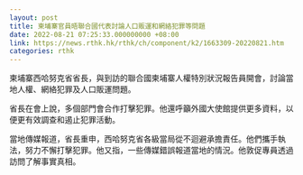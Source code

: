 ```yaml
---
layout: post
title: 柬埔寨官員晤聯合國代表討論人口販運和網絡犯罪等問題
date: 2022-08-21 07:25:33.000000000 +08:00
link: https://news.rthk.hk/rthk/ch/component/k2/1663309-20220821.htm
categories: rthk
---
```


柬埔寨西哈努克省省長，與到訪的聯合國柬埔寨人權特別狀況報告員開會，討論當地人權、網絡犯罪及人口販運問題。

省長在會上說，多個部門會合作打擊犯罪。他還呼籲外國大使館提供更多資料，以便更有效調查和遏止犯罪活動。

當地傳媒報道，省長重申，西哈努克省各級當局從不迴避承擔責任。他們攜手執法，努力不懈打擊犯罪。他又指，一些傳媒錯誤報道當地的情況。他敦促專員透過訪問了解事實真相。
